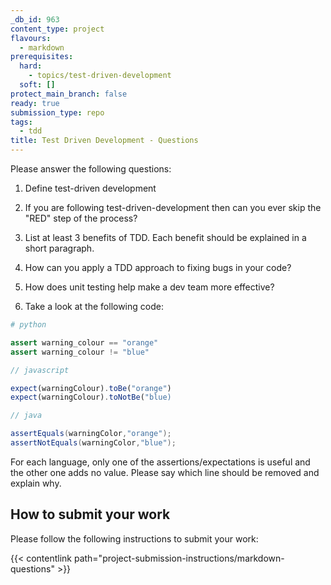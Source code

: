 ```yaml
---
_db_id: 963
content_type: project
flavours:
  - markdown
prerequisites:
  hard:
    - topics/test-driven-development
  soft: []
protect_main_branch: false
ready: true
submission_type: repo
tags:
  - tdd
title: Test Driven Development - Questions
---
```


Please answer the following questions:

1. Define test-driven development

2. If you are following test-driven-development then can you ever skip the "RED" step of the process?

3. List at least 3 benefits of TDD. Each benefit should be explained in a short paragraph.

4. How can you apply a TDD approach to fixing bugs in your code?

5. How does unit testing help make a dev team more effective?

6. Take a look at the following code:

```python
# python

assert warning_colour == "orange"
assert warning_colour != "blue"
```

```javascript
// javascript

expect(warningColour).toBe("orange")
expect(warningColour).toNotBe("blue)
```

```java
// java

assertEquals(warningColor,"orange");
assertNotEquals(warningColor,"blue");
```

For each language, only one of the assertions/expectations is useful and the other one adds no value. Please say which line should be removed and explain why.

## How to submit your work

Please follow the following instructions to submit your work:

{{< contentlink path="project-submission-instructions/markdown-questions" >}}
